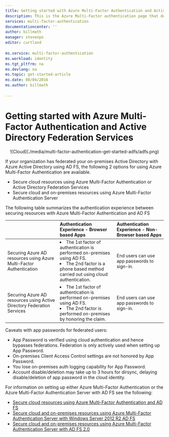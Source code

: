 ```yaml
---
title: Getting started with Azure Multi-Factor Authentication and Active Directory Federation Services
description: This is the Azure Multi-Factor authentication page that describes how to get started with Azure MFA and AD FS.
services: multi-factor-authentication
documentationcenter: ''
author: billmath
manager: stevenpo
editor: curtland

ms.service: multi-factor-authentication
ms.workload: identity
ms.tgt_pltfrm: na
ms.devlang: na
ms.topic: get-started-article
ms.date: 08/04/2016
ms.author: billmath

---
```

# Getting started with Azure Multi-Factor Authentication and Active Directory Federation Services
<center>![Cloud](./media/multi-factor-authentication-get-started-adfs/adfs.png)</center>

If your organization has federated your on-premises Active Directory with Azure Active Directory using AD FS, the following 2 options for using Azure Multi-Factor Authentication are available.

* Secure cloud resources using Azure Multi-Factor Authentication or Active Directory Federation Services 
* Secure cloud and on-premises resources using Azure Multi-Factor Authentication Server 

The following table summarizes the authentication experience between securing resources with Azure Multi-Factor Authentication and AD FS

|  | Authentication Experience - Browser based Apps | Authentication Experience - Non-Browser based Apps |
|:--- |:--- |:--- |
| Securing Azure AD resources using Azure Multi-Factor Authentication |<li>The 1st factor of authentication is performed on-premises using AD FS.</li> <li>The 2nd factor is a phone based method carried out using cloud authentication.</li> |End users can use app passwords to sign-in. |
| Securing Azure AD resources using Active Directory Federation Services |<li>The 1st factor of authentication is performed on-premises using AD FS.</li><li>The 2nd factor is performed on-premises by honoring the claim.</li> |End users can use app passwords to sign-in. |

Caveats with app passwords for federated users: 

* App Password is verified using cloud authentication and hence bypasses federations. Federation is only actively used when setting up App Password.
* On-premises Client Access Control settings are not honored by App Password.
* You lose on-premises auth logging capability for App Password.
* Account disable/deletion may take up to 3 hours for dirsync, delaying disable/deletion of app password in the cloud identity.

For information on setting up either Azure Multi-Factor Authentication or the Azure Multi-Factor Authentication Server with AD FS see the following:

* [Secure cloud resources using Azure Multi-Factor Authentication and AD FS](multi-factor-authentication-get-started-adfs-cloud.md)
* [Secure cloud and on-premises resources using Azure Multi-Factor Authentication Server with Windows Server 2012 R2 AD FS](multi-factor-authentication-get-started-adfs-w2k12.md)
* [Secure cloud and on-premises resources using Azure Multi-Factor Authentication Server with AD FS 2.0](multi-factor-authentication-get-started-adfs-adfs2.md)

